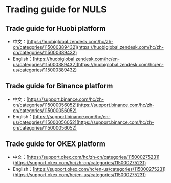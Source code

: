 # Trading guide for NULS

## Trade guide for Huobi platform

- 中文：[https://huobiglobal.zendesk.com/hc/zh-cn/categories/115000389432](https://huobiglobal.zendesk.com/hc/zh-cn/categories/115000389432)
- English：[https://huobiglobal.zendesk.com/hc/en-us/categories/115000389432](https://huobiglobal.zendesk.com/hc/en-us/categories/115000389432)

## Trade guide for Binance platform

- 中文：[https://support.binance.com/hc/zh-cn/categories/115000056052](https://support.binance.com/hc/zh-cn/categories/115000056052)
- English：[https://support.binance.com/hc/en-us/categories/115000056052](https://support.binance.com/hc/zh-cn/categories/115000056052)

## Trade guide for OKEX platform

- 中文：[https://support.okex.com/hc/zh-cn/categories/115000275231](https://support.okex.com/hc/zh-cn/categories/115000275231)
- English：[https://support.okex.com/hc/en-us/categories/115000275231](https://support.okex.com/hc/en-us/categories/115000275231)